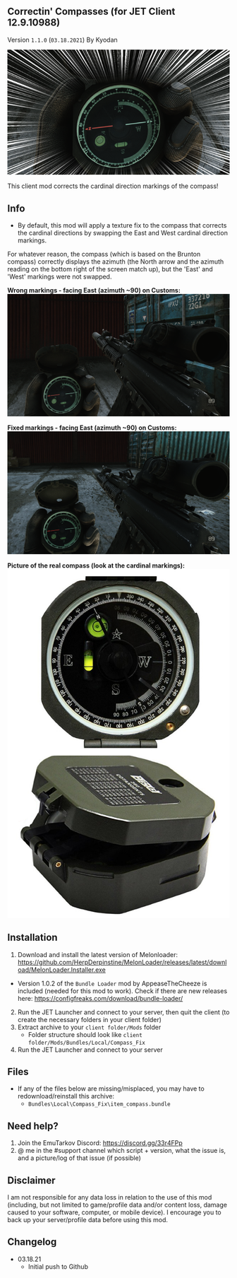 Correctin' Compasses (for JET Client 12.9.10988)
----------------
Version `1.1.0` (`03.18.2021`)
By Kyodan

![Screenshot](cover.png)

This client mod corrects the cardinal direction markings of the compass!
                                                                                   
## Info

- By default, this mod will apply a texture fix to the compass that corrects the cardinal directions by swapping the East and West cardinal direction markings.

For whatever reason, the compass (which is based on the Brunton compass) correctly displays the azimuth (the North arrow and the azimuth reading on the bottom right of the screen match up), but the 'East' and 'West' markings were not swapped. 

**Wrong markings - facing East (azimuth ~90) on Customs:**
![Screenshot](wrong.png) 

**Fixed markings - facing East (azimuth ~90) on Customs:**
![Screenshot](right.png)

**Picture of the real compass (look at the cardinal markings):**
![Screenshot](actual.png)

## Installation

1. Download and install the latest version of Melonloader: https://github.com/HerpDerpinstine/MelonLoader/releases/latest/download/MelonLoader.Installer.exe
* Version 1.0.2 of the `Bundle Loader` mod by AppeaseTheCheeze is included (needed for this mod to work). Check if there are new releases here: https://configfreaks.com/download/bundle-loader/
2. Run the JET Launcher and connect to your server, then quit the client (to create the necessary folders in your client folder)
2. Extract archive to your `client folder/Mods` folder 
    * Folder structure should look like `client folder/Mods/Bundles/Local/Compass_Fix`
2. Run the JET Launcher and connect to your server

## Files

- If any of the files below are missing/misplaced, you may have to redownload/reinstall this archive:
    * `Bundles\Local\Compass_Fix\item_compass.bundle`

## Need help?

1. Join the EmuTarkov Discord: https://discord.gg/33r4FPp
2. @ me in the #support channel which script + version, what the issue is, and a picture/log of that issue (if possible)

## Disclaimer

I am not responsible for any data loss in relation to the use of this mod (including, but not limited to game/profile data and/or content loss, damage caused to your software, computer, or mobile device). I encourage you to back up your server/profile data before using this mod.

## Changelog

- 03.18.21
    * Initial push to Github
